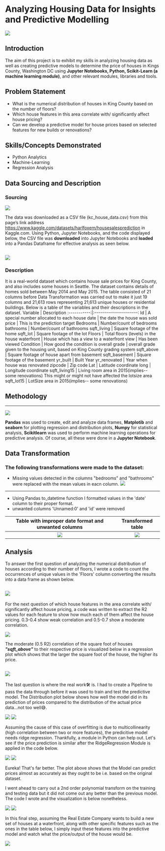 # Analyzing Housing Data for Insights and Predictive Modelling
![](king-county-wa.jpg)
## Introduction
The aim of this project is to exhibit my skills in analyzing housing data as well as creating predictive models  to determine the price of houses in Kings County, Washington DC using **Jupyter Notebooks, Python, Scikit-Learn (a machine learning module)**, and other relevant modules, libraries and tools.
## Problem Statement
- What is the numerical distribution of houses in King County based on the number of floors?
- Which house features in this area correlate with/ significantly affect house pricing?
- Can we develop a predictive model for house prices based on selected features for new builds or renovations?
## Skills/Concepts Demonstrated
- Python Analytics 
- Machine-Learning 
- Regression Analysis
## Data Sourcing and Description
### Sourcing
![](dataset_source.png)

The data was downloaded as a CSV file (kc_house_data.csv) from this page’s link address https://www.kaggle.com/datasets/harlfoxem/housesalesprediction in Kaggle.com. Using Python, Jupyter Notebooks, and the code displayed below, the CSV file was **downloaded** into Jupyter Notebooks and **loaded** into a Pandas Dataframe for effective analysis as seen below. 

![](Loaded_into_Pandas.png)
---
### Description
It is a real-world dataset which contains house sale prices for King County, and also includes some houses in Seattle. The dataset contains details of homes sold between May 2014 and May 2015. The table consisted of 21 columns before Data Transformation was carried out to make it just 19 columns and 21,613 rows representing 21,613 unique houses or residential buildings.
Below is a table of the variables and their descriptions in the dataset.
Variable |	Description
:-----------:|:----------------------:
Id |	A special number allocated to each house
date | the date the house was sold
price	 | This is the prediction target
Bedrooms | Number/count of bedrooms
bathrooms	| Number/count of bathrooms
sqft_living | Square footage of the home
sqft_lot | Square footage of the lot
Floors | Total floors (levels) in the house
waterfront	| House which has a view to a waterfront
view	| Has been viewed
Condition | How good the condition is overall
grade	| overall grade given to the housing unit, based on King County grading system
sqft_above | Square footage of house apart from basement
sqft_basement | Square footage of the basement
yr_built | Built Year
yr_renovated | Year when house was renovated
zipcode | Zip code
Lat |	Latitude coordinate
long	| Longitude coordinate
sqft_living15 | Living room area in 2015(implies-- some renovations) This might or might not have affected the lotsize area
sqft_lot15	| LotSize area in 2015(implies-- some renovations)

## Methodology
---
![](warnings_libraries.png)

**Pandas** was used to create, edit and analyze data frames, **Matplotib** and **seaborn** for plotting regression and distribution plots, **Numpy** for statistical analysis, **Scikitlearn** was used to perform machine learning operations for predictive analysis. Of course, all these were done in a **Jupyter Notebook**.
## Data Transformation
### The following transformations were made to the dataset:
- Missing values detected in the columns "bedrooms" and "bathrooms" were replaced with the mean values in eacn column.
![](removing_unwanteds.png)
---
- Using Pandas to_datetime function I formatted values in the 'date' column to their proper format.
- unwanted columns 'Unnamed:0' and 'id' were removed

Table with improper date format and unwanted columns |	Transformed table
:-----------------:|:----------------------:
![](a_look(1).png) |	![](adjusting_dataset(1).png)

## Analysis
To answer the first question of analyzing the numerical distribution of houses according to their number of floors, I wrote a code to count the occurrences of unique values in the 'Floors' column converting the results into a data frame as shown below.

![](Floors_and_counts.png)
---
For the next question of which house features in the area correlate with/ significantly affect house pricing, a code was written to extract the R2 values for each feature to show how much each of them affect the house pricing. 0.3-0.4 show weak correlation and 0.5-0.7 show a moderate correlation.

![](correlation.png)

The moderate (0.5 R2) correlation of the square foot of houses **_"sqft_above"_** to their respective price is visualized below in a regression plot which shows that the larger the square foot of the house, the higher its price.

![](Regplot.png)
---
The last question is where the real work🛠️ is. I had to create a Pipeline to pass the data through before it was used to train and test the predictive model. The Distribution plot below shows how well the model did in its prediction of prices compared to the distribution of the actual price data...not too well😅.

![](R2_1.png)	![](Dplot_1.png)

Assuming the cause of this case of overfitting is due to multicollinearity (high correlation between two or more features), the predicitive model needs ridge regression. Thankfully, a module in Python can help out. Let's see if the price prediction is similar after the RidgeRegression Module is applied in the code below.

![](R2_2.png)	![](Dplot_2.png)

Eureka! That's far better. The plot above shows that the Model can predict prices almost as accurately as they ought to be i.e. based on the original dataset.

I went ahead to carry out a 2nd order polynomial transform on the training and testing data but it did not come out any better than the previous model. The code I wrote and the visualization is below nonetheless.

![](2nd_order_polytransform.png)	![](Dplot_3.png)

In this final step, assuming the Real Estate Company wants to build a new set of houses at a waterfront, along with other specific features such as the ones in the table below, I simply input these features into the predictive model and watch what the price/output of the house would be.

![](Price_Prediction.png)
